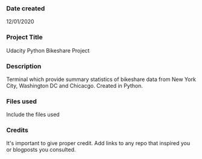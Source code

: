 ### Date created
12/01/2020

### Project Title
Udacity Python Bikeshare Project

### Description
Terminal which provide summary statistics of bikeshare data from New York City, Washington DC and Chicacgo. Created in Python.

### Files used
Include the files used

### Credits
It's important to give proper credit. Add links to any repo that inspired you or blogposts you consulted.


